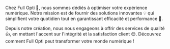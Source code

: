 Chez Full Opti 🌟, nous sommes dédiés à optimiser votre expérience numérique. Notre mission est de fournir des solutions innovantes 💡 qui simplifient votre quotidien tout en garantissant efficacité et performance 🚀.

Depuis notre création, nous nous engageons à offrir des services de qualité 👍, en mettant l'accent sur l'intégrité et la satisfaction client 😊. Découvrez comment Full Opti peut transformer votre monde numérique !
